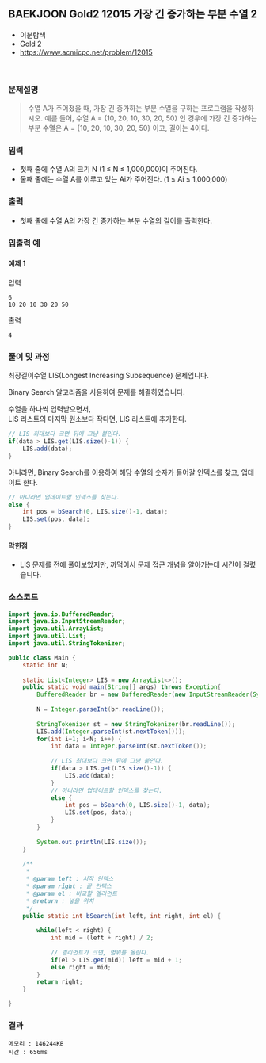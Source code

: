 ## BAEKJOON Gold2 12015 가장 긴 증가하는 부분 수열 2
- 이분탐색
- Gold 2
- https://www.acmicpc.net/problem/12015
<br>

### 문제설명

> 수열 A가 주어졌을 때, 가장 긴 증가하는 부분 수열을 구하는 프로그램을 작성하시오.
예를 들어, 수열 A = {10, 20, 10, 30, 20, 50} 인 경우에 가장 긴 증가하는 부분 수열은 A = {10, 20, 10, 30, 20, 50} 이고, 길이는 4이다.


### 입력
- 첫째 줄에 수열 A의 크기 N (1 ≤ N ≤ 1,000,000)이 주어진다.
- 둘째 줄에는 수열 A를 이루고 있는 Ai가 주어진다. (1 ≤ Ai ≤ 1,000,000)

### 출력
- 첫째 줄에 수열 A의 가장 긴 증가하는 부분 수열의 길이를 출력한다.

### 입출력 예

#### 예제 1
입력

```
6
10 20 10 30 20 50
```
출력

```
4
```

### 풀이 및 과정

최장길이수열 LIS(Longest Increasing Subsequence) 문제입니다.

Binary Search 알고리즘을 사용하여 문제를 해결하였습니다.

수열을 하나씩 입력받으면서, <br>
LIS 리스트의 마지막 원소보다 작다면, LIS 리스트에 추가한다.

```java
// LIS 최대보다 크면 뒤에 그냥 붙인다.
if(data > LIS.get(LIS.size()-1)) {
	LIS.add(data);
}
```

아니라면, Binary Search를 이용하여 해당 수열의 숫자가 들어갈 인덱스를 찾고, 업데이트 한다.

```java
// 아니라면 업데이트할 인덱스를 찾는다.
else {
	int pos = bSearch(0, LIS.size()-1, data);
	LIS.set(pos, data);
}
```

#### 막힌점
- LIS 문제를 전에 풀어보았지만, 까먹어서 문제 접근 개념을 알아가는데 시간이 걸렸습니다.

### 소스코드
```java
import java.io.BufferedReader;
import java.io.InputStreamReader;
import java.util.ArrayList;
import java.util.List;
import java.util.StringTokenizer;

public class Main {
	static int N;
	
	static List<Integer> LIS = new ArrayList<>();
 	public static void main(String[] args) throws Exception{
		BufferedReader br = new BufferedReader(new InputStreamReader(System.in));
		
		N = Integer.parseInt(br.readLine());
		
		StringTokenizer st = new StringTokenizer(br.readLine());
		LIS.add(Integer.parseInt(st.nextToken()));
		for(int i=1; i<N; i++) {
			int data = Integer.parseInt(st.nextToken());
			
			// LIS 최대보다 크면 뒤에 그냥 붙인다.
			if(data > LIS.get(LIS.size()-1)) {
				LIS.add(data);
			}
			// 아니라면 업데이트할 인덱스를 찾는다.
			else {
				int pos = bSearch(0, LIS.size()-1, data);
				LIS.set(pos, data);
			}
		}
		
		System.out.println(LIS.size());
	}
 	
 	/**
 	 * 
 	 * @param left : 시작 인덱스
 	 * @param right : 끝 인덱스
 	 * @param el : 비교할 엘리먼트
 	 * @return : 넣을 위치
 	 */
 	public static int bSearch(int left, int right, int el) {
 		
 		while(left < right) {
 			int mid = (left + right) / 2;
 			
 			// 엘리먼트가 크면, 범위를 올린다.
 			if(el > LIS.get(mid)) left = mid + 1;
 			else right = mid;
 		}
 		return right;
 	}

}
```

### 결과
```
메모리 : 146244KB
시간 : 656ms
```
